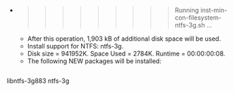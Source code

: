 * >>>>>>>>> Running inst-min-con-filesystem-ntfs-3g.sh ...
  * After this operation, 1,903 kB of additional disk space will be used.
  * Install support for NTFS: ntfs-3g.
  * Disk size = 941952K. Space Used = 2784K. Runtime = 00:00:00:08.
  * The following NEW packages will be installed:
  ```bash
libntfs-3g883 ntfs-3g
  ```
